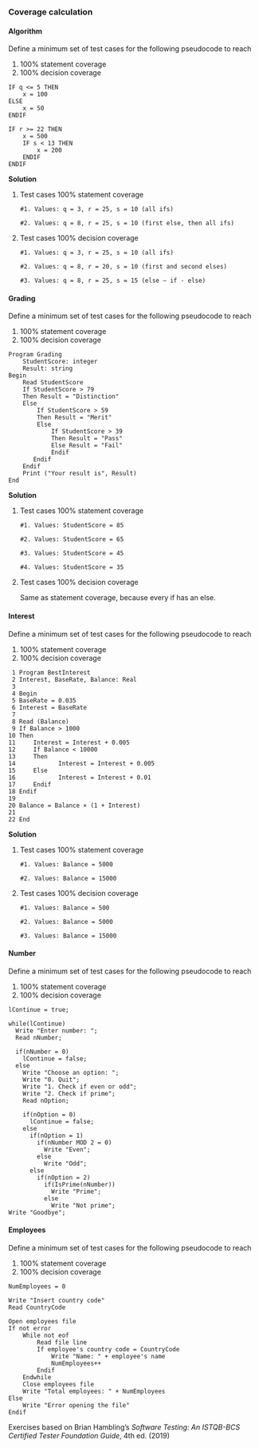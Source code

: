 ### Coverage calculation

#### Algorithm
Define a minimum set of test cases for the following pseudocode to reach
1. 100% statement coverage
2. 100% decision coverage

```
IF q <= 5 THEN
    x = 100
ELSE
    x = 50
ENDIF

IF r >= 22 THEN
    x = 500
    IF s < 13 THEN
        x = 200
    ENDIF
ENDIF
```

**Solution**

1. Test cases 100% statement coverage

    ```
    #1. Values: q = 3, r = 25, s = 10 (all ifs)

    #2. Values: q = 8, r = 25, s = 10 (first else, then all ifs)
    ```

2. Test cases 100% decision coverage

    ```
    #1. Values: q = 3, r = 25, s = 10 (all ifs)

    #2. Values: q = 8, r = 20, s = 10 (first and second elses)

    #3. Values: q = 8, r = 25, s = 15 (else – if - else)
    ```
    
#### Grading
Define a minimum set of test cases for the following pseudocode to reach
1. 100% statement coverage
2. 100% decision coverage

```
Program Grading
    StudentScore: integer
    Result: string
Begin
    Read StudentScore
    If StudentScore > 79
    Then Result = "Distinction"
    Else
        If StudentScore > 59
        Then Result = "Merit"
        Else
            If StudentScore > 39
            Then Result = "Pass"
            Else Result = "Fail"
            Endif
       Endif
    Endif
    Print ("Your result is", Result)
End
```

**Solution**

1. Test cases 100% statement coverage

    ```
    #1. Values: StudentScore = 85
    
    #2. Values: StudentScore = 65
    
    #3. Values: StudentScore = 45
    
    #4. Values: StudentScore = 35
    ```

2. Test cases 100% decision coverage

    Same as statement coverage, because every if has an else.
   
#### Interest
Define a minimum set of test cases for the following pseudocode to reach
1. 100% statement coverage
2. 100% decision coverage

```
 1 Program BestInterest
 2 Interest, BaseRate, Balance: Real
 3
 4 Begin
 5 BaseRate = 0.035
 6 Interest = BaseRate
 7
 8 Read (Balance)
 9 If Balance > 1000
10 Then
11     Interest = Interest + 0.005
12     If Balance < 10000
13     Then
14            Interest = Interest + 0.005
15     Else
16            Interest = Interest + 0.01
17     Endif
18 Endif
19
20 Balance = Balance × (1 + Interest)
21
22 End
```

**Solution**

1. Test cases 100% statement coverage

    ```
    #1. Values: Balance = 5000

    #2. Values: Balance = 15000
    ```

2. Test cases 100% decision coverage

    ```
    #1. Values: Balance = 500

    #2. Values: Balance = 5000

    #3. Values: Balance = 15000
    ```

#### Number
Define a minimum set of test cases for the following pseudocode to reach
1. 100% statement coverage
2. 100% decision coverage

```
lContinue = true;

while(lContinue)
  Write "Enter number: ";
  Read nNumber;
  
  if(nNumber = 0) 
    lContinue = false;
  else 
    Write "Choose an option: ";
    Write "0. Quit";
    Write "1. Check if even or odd";
    Write "2. Check if prime";
    Read nOption;

    if(nOption = 0)
      lContinue = false;
    else
      if(nOption = 1)
        if(nNumber MOD 2 = 0)
          Write "Even";
        else
          Write "Odd";
      else
        if(nOption = 2)
          if(IsPrime(nNumber))
            Write "Prime";
          else
            Write "Not prime";
Write "Goodbye";
```

#### Employees

Define a minimum set of test cases for the following pseudocode to reach
1. 100% statement coverage
2. 100% decision coverage

```
NumEmployees = 0

Write "Insert country code"
Read CountryCode

Open employees file
If not error
    While not eof
        Read file line
        If employee's country code = CountryCode
            Write "Name: " + employee's name
            NumEmployees++
        Endif
    Endwhile
    Close employees file
    Write "Total employees: " + NumEmployees
Else
    Write "Error opening the file"
Endif
```

Exercises based on Brian Hambling’s *Software Testing: An ISTQB-BCS Certified Tester Foundation Guide*, 4th ed. (2019)
